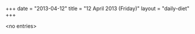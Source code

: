 +++
date = "2013-04-12"
title = "12 April 2013 (Friday)"
layout = "daily-diet"
+++


\<no entries\>


